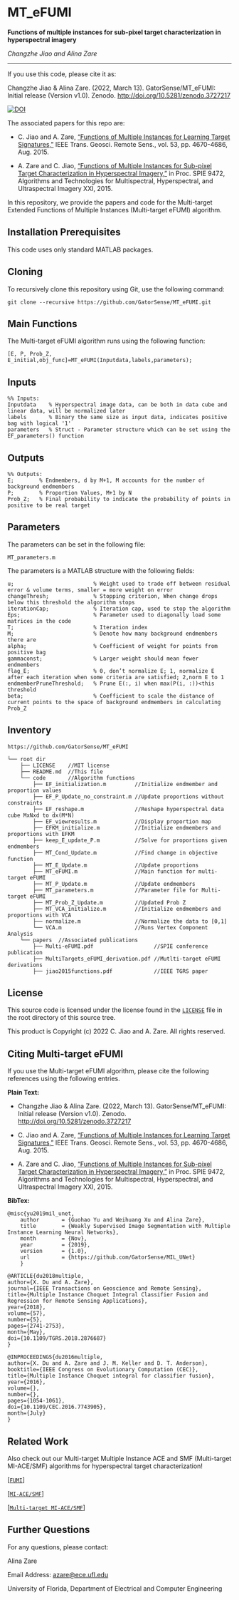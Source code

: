 # MT_eFUMI
**Functions of multiple instances for sub-pixel target characterization
in hyperspectral imagery**

_Changzhe Jiao and Alina Zare_

___

If you use this code, please cite it as:

Changzhe Jiao & Alina Zare. (2022, March 13). GatorSense/MT_eFUMI: Initial release (Version v1.0). Zenodo. http://doi.org/10.5281/zenodo.3727217 

[![DOI](https://zenodo.org/badge/126838417.svg)](https://zenodo.org/badge/latestdoi/126838417)

The associated papers for this repo are: 

- C. Jiao and A. Zare, [“Functions of Multiple Instances for Learning Target Signatures,”](https://faculty.eng.ufl.edu/machine-learning/2015/08/jiao2015functions/) IEEE Trans. Geosci. Remote Sens., vol. 53, pp. 4670-4686, Aug. 2015.

- A. Zare and C. Jiao, [“Functions of Multiple Instances for Sub-pixel Target Characterization in Hyperspectral Imagery,”](https://faculty.eng.ufl.edu/machine-learning/2015/05/zare2015functions/) in Proc. SPIE 9472, Algorithms and Technologies for Multispectral, Hyperspectral, and Ultraspectral Imagery XXI, 2015.

In this repository, we provide the papers and code for the Multi-target Extended Functions of Multiple Instances (Multi-target eFUMI) algorithm.

## Installation Prerequisites

This code uses only standard MATLAB packages.

## Cloning

To recursively clone this repository using Git, use the following command:

```
git clone --recursive https://github.com/GatorSense/MT_eFUMI.git
```

## Main Functions

The Multi-target eFUMI algorithm runs using the following function:

```[E, P, Prob_Z, E_initial,obj_func]=MT_eFUMI(Inputdata,labels,parameters);```


## Inputs

```
%% Inputs:
Inputdata    % Hyperspectral image data, can be both in data cube and linear data, will be normalized later
labels       % Binary the same size as input data, indicates positive bag with logical '1'
parameters   % Struct - Parameter structure which can be set using the EF_parameters() function
```

## Outputs
```
%% Outputs:
E;        % Endmembers, d by M+1, M accounts for the number of background endmembers
P;        % Proportion Values, M+1 by N
Prob_Z;   % Final probability to indicate the probability of points in positive to be real target 
```

## Parameters
The parameters can be set in the following file:

```MT_parameters.m```

The parameters is a MATLAB structure with the following fields:
```
u;                         % Weight used to trade off between residual error & volume terms, smaller = more weight on error
changeThresh;              % Stopping criterion, When change drops below this threshold the algorithm stops
iterationCap;              % Iteration cap, used to stop the algorithm
Eps;                       % Parameter used to diagonally load some matrices in the code
T;                         % Iteration index
M;                         % Denote how many background endmembers there are
alpha;                     % Coefficient of weight for points from positive bag
gammaconst;                % Larger weight should mean fewer endmembers
flag_E;                    % 0, don’t normalize E; 1, normalize E after each iteration when some criteria are satisfied; 2,norm E to 1
endmemberPruneThreshold;   % Prune E(:, i) when max(P(i, :))<this threshold
beta;                      % Coefficient to scale the distance of current points to the space of background endmembers in calculating Prob_Z 
```

## Inventory

```
https://github.com/GatorSense/MT_eFUMI

└── root dir
    ├── LICENSE    //MIT license
    ├── README.md  //This file
    └── code       //Algorithm functions
        ├── EF_initialization.m         //Initialize endmember and proportion values
        ├── EF_P_Update_no_constraint.m //Update proportions without constraints
        ├── EF_reshape.m                //Reshape hyperspectral data cube MxNxd to dx(M*N)
        ├── EF_viewresults.m            //Display proportion map
        ├── EFKM_initialize.m           //Initialize endmembers and proportions with EFKM
        ├── keep_E_update_P.m           //Solve for proportions given endmembers
        ├── MT_Cond_Update.m            //Find change in objective function
        ├── MT_E_Update.m               //Update proportions
        ├── MT_eFUMI.m                  //Main function for multi-target eFUMI
        ├── MT_P_Update.m               //Update endmembers
        ├── MT_parameters.m             //Parameter file for Multi-target eFUMI
        ├── MT_Prob_Z_Update.m          //Updated Prob Z
        ├── MT_VCA_initialize.m         //Initialize endmembers and proportions with VCA
        ├── normalize.m                 //Normalize the data to [0,1]
        └── VCA.m                       //Runs Vertex Component Analysis
    └── papers  //Associated publications
        ├── Multi-eFUMI.pdf                   //SPIE conference publication
        ├── MultiTargets_eFUMI_derivation.pdf //Mutlti-target eFUMI derivations
        ├── jiao2015functions.pdf             //IEEE TGRS paper
```



## License

This source code is licensed under the license found in the [`LICENSE`](LICENSE) file in the root directory of this source tree.

This product is Copyright (c) 2022 C. Jiao and A. Zare. All rights reserved.

## Citing Multi-target eFUMI

If you use the Multi-target eFUMI algorithm, please cite the following references using the following entries.

__Plain Text:__

- Changzhe Jiao & Alina Zare. (2022, March 13). GatorSense/MT_eFUMI: Initial release (Version v1.0). Zenodo. http://doi.org/10.5281/zenodo.3727217 

- C. Jiao and A. Zare, [“Functions of Multiple Instances for Learning Target Signatures,”](https://faculty.eng.ufl.edu/machine-learning/2015/08/jiao2015functions/) IEEE Trans. Geosci. Remote Sens., vol. 53, pp. 4670-4686, Aug. 2015.

- A. Zare and C. Jiao, [“Functions of Multiple Instances for Sub-pixel Target Characterization in Hyperspectral Imagery,”](https://faculty.eng.ufl.edu/machine-learning/2015/05/zare2015functions/) in Proc. SPIE 9472, Algorithms and Technologies for Multispectral, Hyperspectral, and Ultraspectral Imagery XXI, 2015.

__BibTex:__

```
@misc{yu2019mil_unet,
    author       = {Guohao Yu and Weihuang Xu and Alina Zare},
    title        = {Weakly Supervised Image Segmentation with Multiple Instance Learning Neural Networks},
    month        = {Nov},
    year         = {2019},
    version      = {1.0},
    url          = {https://github.com/GatorSense/MIL_UNet}
    }
```
```
@ARTICLE{du2018multiple,
author={X. Du and A. Zare},
journal={IEEE Transactions on Geoscience and Remote Sensing},
title={Multiple Instance Choquet Integral Classifier Fusion and Regression for Remote Sensing Applications},
year={2018},
volume={57},
number={5},
pages={2741-2753}, 
month={May},
doi={10.1109/TGRS.2018.2876687}
}
```
```
@INPROCEEDINGS{du2016multiple,
author={X. Du and A. Zare and J. M. Keller and D. T. Anderson},
booktitle={IEEE Congress on Evolutionary Computation (CEC)},
title={Multiple Instance Choquet integral for classifier fusion},
year={2016},
volume={},
number={},
pages={1054-1061},
doi={10.1109/CEC.2016.7743905},
month={July}
}
```


## Related Work

Also check out our Multi-target Multiple Instance ACE and SMF (Multi-target MI-ACE/SMF) algorithms for hyperspectral target characterization!

[[`FUMI`](https://github.com/GatorSense/FUMI)]

[[`MI-ACE/SMF`](https://github.com/GatorSense/MIACE)]

[[`Multi-target MI-ACE/SMF`](https://github.com/GatorSense/Multi-Target-MI-ACE_SMF)]

## Further Questions

For any questions, please contact:

Alina Zare

Email Address: azare@ece.ufl.edu

University of Florida, Department of Electrical and Computer Engineering



